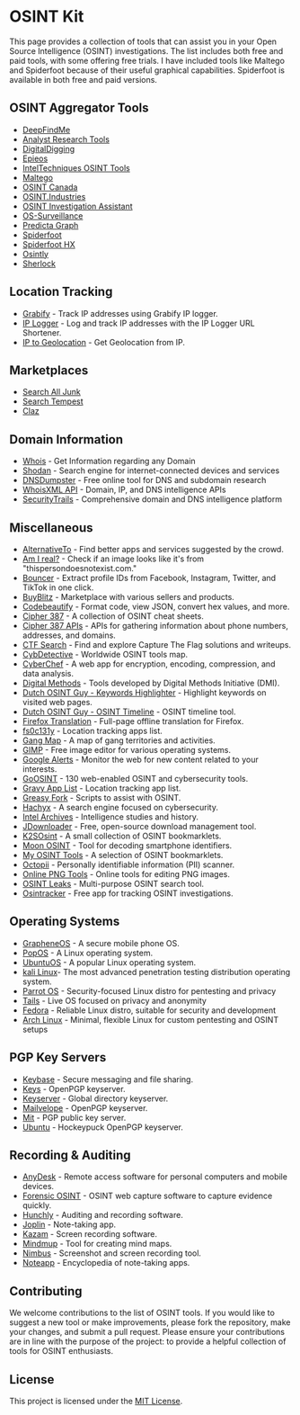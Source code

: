 # OSINT Kit

This page provides a collection of tools that can assist you in your Open Source Intelligence (OSINT) investigations. The list includes both free and paid tools, with some offering free trials. I have included tools like Maltego and Spiderfoot because of their useful graphical capabilities. Spiderfoot is available in both free and paid versions.

## OSINT Aggregator Tools

- [DeepFindMe](https://www.deepfind.me/)
- [Analyst Research Tools](https://analystresearchtools.com/)
- [DigitalDigging](https://digitaldigging.org/osint/)
- [Epieos](https://epieos.com/)
- [IntelTechniques OSINT Tools](https://inteltechniques.com/tools/)
- [Maltego](https://maltego.com/product-features/)
- [OSINT Canada](https://www.osintcanada.com/home)
- [OSINT.Industries](https://www.osint.industries/)
- [OSINT Investigation Assistant](https://lambda.black/osint.html)
- [OS-Surveillance](https://www.os-surveillance.io/)
- [Predicta Graph](https://beta.predictagraph.com/)
- [Spiderfoot](https://github.com/smicallef/spiderfoot)
- [Spiderfoot HX](https://login.hx.spiderfoot.net/signin?)
- [Osintly](https://osint.ly/)
- [Sherlock](https://github.com/sherlock-project/sherlock)

## Location Tracking

- [Grabify](https://grabify.link/) - Track IP addresses using Grabify IP logger.
- [IP Logger](https://iplogger.org/) - Log and track IP addresses with the IP Logger URL Shortener.
- [IP to Geolocation](https://ip2geolocation.com/) - Get Geolocation from IP.

## Marketplaces

- [Search All Junk](http://searchalljunk.com/)
- [Search Tempest](https://www.searchtempest.com/)
- [Claz](https://claz.org/)

## Domain Information
- [Whois](https://www.whois.com/) - Get Information regarding any Domain
- [Shodan](https://www.shodan.io/) - Search engine for internet-connected devices and services
- [DNSDumpster](https://dnsdumpster.com/) - Free online tool for DNS and subdomain research
- [WhoisXML API](https://whoisxmlapi.com/) - Domain, IP, and DNS intelligence APIs
- [SecurityTrails](https://securitytrails.com/) - Comprehensive domain and DNS intelligence platform

## Miscellaneous

- [AlternativeTo](https://alternativeto.net/) - Find better apps and services suggested by the crowd.
- [Am I real?](https://seintpl.github.io/AmIReal/) - Check if an image looks like it's from "thispersondoesnotexist.com."
- [Bouncer](https://github.com/The-OSINT-Newsletter/bouncer) - Extract profile IDs from Facebook, Instagram, Twitter, and TikTok in one click.
- [BuyBlitz](https://www.cqcore.uk/wp-content/uploads/2024/06/cropped-iStock-1470800989.jpg) - Marketplace with various sellers and products.
- [Codebeautify](https://codebeautify.org/) - Format code, view JSON, convert hex values, and more.
- [Cipher 387](https://github.com/cipher387/cheatsheets) - A collection of OSINT cheat sheets.
- [Cipher 387 APIs](https://github.com/cipher387/API-s-for-OSINT) - APIs for gathering information about phone numbers, addresses, and domains.
- [CTF Search](https://ctfsearch.hackmap.win/) - Find and explore Capture The Flag solutions and writeups.
- [CybDetective](https://cybdetective.com/osintmap/) - Worldwide OSINT tools map.
- [CyberChef](https://gchq.github.io/CyberChef) - A web app for encryption, encoding, compression, and data analysis.
- [Digital Methods](https://wiki.digitalmethods.net/Dmi/ToolDatabase) - Tools developed by Digital Methods Initiative (DMI).
- [Dutch OSINT Guy - Keywords Highlighter](https://github.com/Dutchosintguy/keywords-highlight-bookmark/) - Highlight keywords on visited web pages.
- [Dutch OSINT Guy - OSINT Timeline](https://github.com/Dutchosintguy/OSINT-timeline) - OSINT timeline tool.
- [Firefox Translation](https://support.mozilla.org/en-US/kb/website-translation) - Full-page offline translation for Firefox.
- [fs0c131y](https://gist.github.com/fs0c131y/f498b21cba9ee23956fc7d7629262e9d) - Location tracking apps list.
- [Gang Map](https://www.gangmap.com/) - A map of gang territories and activities.
- [GIMP](https://www.gimp.org/) - Free image editor for various operating systems.
- [Google Alerts](https://www.google.com/alerts) - Monitor the web for new content related to your interests.
- [GoOSINT](https://goosint.com/) - 130 web-enabled OSINT and cybersecurity tools.
- [Gravy App List](https://docs.google.com/spreadsheets/d/1Ukgd0gIWd9gpV6bOx2pcSHsVO6yIUqbjnlM4ewjO6Cs/edit?gid=1257088277#gid=1257088277) - Location tracking app list.
- [Greasy Fork](https://greasyfork.org/en/scripts) - Scripts to assist with OSINT.
- [Hachyx](https://hackyx.io/) - A search engine focused on cybersecurity.
- [Intel Archives](https://intelligence.streamlit.app/) - Intelligence studies and history.
- [JDownloader](https://jdownloader.org/home/index) - Free, open-source download management tool.
- [K2SOsint](https://github.com/K2SOsint/Bookmarklets) - A small collection of OSINT bookmarklets.
- [Moon OSINT](https://start.me/p/0PYlQd/decoding-smartphone-identifiers) - Tool for decoding smartphone identifiers.
- [My OSINT Tools](https://tools.myosint.training/) - A selection of OSINT bookmarklets.
- [Octopii](https://github.com/redhuntlabs/Octopii) - Personally identifiable information (PII) scanner.
- [Online PNG Tools](https://onlinepngtools.com/#tools) - Online tools for editing PNG images.
- [OSINT Leaks](https://osintleak.com/) - Multi-purpose OSINT search tool.
- [Osintracker](https://www.osintracker.com/) - Free app for tracking OSINT investigations.

## Operating Systems

- [GrapheneOS](https://grapheneos.org/) - A secure mobile phone OS.
- [PopOS](https://pop.system76.com/) - A Linux operating system.
- [UbuntuOS](https://ubuntu.com/download/desktop) - A popular Linux operating system.
- [kali Linux](http://kali.org/get-kali/#kali-platforms)- The most advanced penetration testing distribution operating system.
- [Parrot OS](https://www.parrotsec.org/) - Security-focused Linux distro for pentesting and privacy
- [Tails](https://tails.boum.org/) - Live OS focused on privacy and anonymity
- [Fedora](https://getfedora.org/) - Reliable Linux distro, suitable for security and development
- [Arch Linux](https://archlinux.org/) - Minimal, flexible Linux for custom pentesting and OSINT setups

## PGP Key Servers

- [Keybase](https://keybase.io/) - Secure messaging and file sharing.
- [Keys](https://keys.openpgp.org/) - OpenPGP keyserver.
- [Keyserver](https://keyserver.pgp.com/vkd/GetWelcomeScreen.event) - Global directory keyserver.
- [Mailvelope](https://keys.mailvelope.com/manage.html) - OpenPGP keyserver.
- [Mit](https://pgp.mit.edu/) - PGP public key server.
- [Ubuntu](https://keyserver.ubuntu.com/) - Hockeypuck OpenPGP keyserver.

## Recording & Auditing

- [AnyDesk](https://anydesk.com/en) - Remote access software for personal computers and mobile devices.
- [Forensic OSINT](https://www.forensicosint.com/) - OSINT web capture software to capture evidence quickly.
- [Hunchly](https://hunch.ly/) - Auditing and recording software.
- [Joplin](https://joplinapp.org/) - Note-taking app.
- [Kazam](https://github.com/henrywoo/kazam) - Screen recording software.
- [Mindmup](https://mindmup.com/) - Tool for creating mind maps.
- [Nimbus](https://chrome.google.com/webstore/detail/nimbus-screenshot-screen/bpconcjcammlapcogcnnelfmaeghhagj?hl=en) - Screenshot and screen recording tool.
- [Noteapp](https://noteapps.info/) - Encyclopedia of note-taking apps.

## Contributing

We welcome contributions to the list of OSINT tools. If you would like to suggest a new tool or make improvements, please fork the repository, make your changes, and submit a pull request. Please ensure your contributions are in line with the purpose of the project: to provide a helpful collection of tools for OSINT enthusiasts.

## License

This project is licensed under the [MIT License](https://opensource.org/licenses/MIT).
